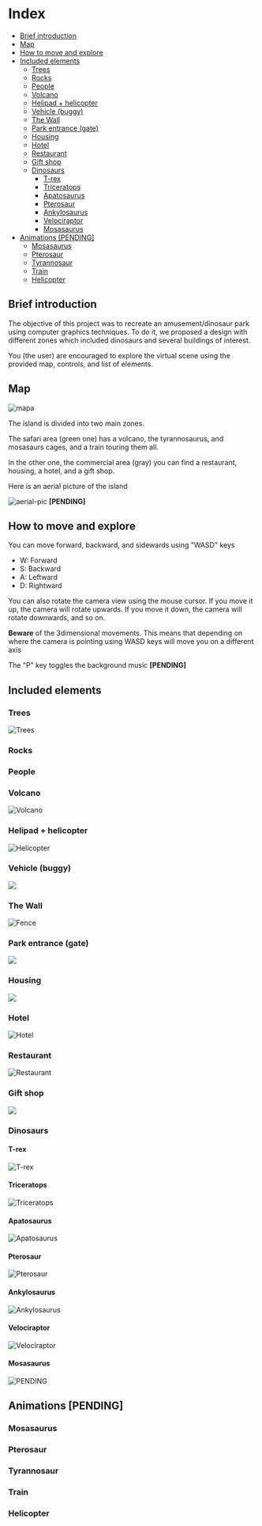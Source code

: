 # Index <!-- omit in toc -->
- [Brief introduction](#brief-introduction)
- [Map](#map)
- [How to move and explore](#how-to-move-and-explore)
- [Included elements](#included-elements)
  - [Trees](#trees)
  - [Rocks](#rocks)
  - [People](#people)
  - [Volcano](#volcano)
  - [Helipad + helicopter](#helipad--helicopter)
  - [Vehicle (buggy)](#vehicle-buggy)
  - [The Wall](#the-wall)
  - [Park entrance (gate)](#park-entrance-gate)
  - [Housing](#housing)
  - [Hotel](#hotel)
  - [Restaurant](#restaurant)
  - [Gift shop](#gift-shop)
  - [Dinosaurs](#dinosaurs)
    - [T-rex](#t-rex)
    - [Triceratops](#triceratops)
    - [Apatosaurus](#apatosaurus)
    - [Pterosaur](#pterosaur)
    - [Ankylosaurus](#ankylosaurus)
    - [Velociraptor](#velociraptor)
    - [Mosasaurus](#mosasaurus)
- [Animations [PENDING]](#animations-pending)
  - [Mosasaurus](#mosasaurus-1)
  - [Pterosaur](#pterosaur-1)
  - [Tyrannosaur](#tyrannosaur)
  - [Train](#train)
  - [Helicopter](#helicopter)

## Brief introduction

The objective of this project was to recreate an amusement/dinosaur park using computer graphics techniques. To do it, we proposed a design with different zones which included dinosaurs and several buildings of interest.

You (the user) are encouraged to explore the virtual scene using the provided map, controls, and list of elements.


## Map

![mapa](../imgs/UserDocs/map.png)

The island is divided into two main zones.

The safari area (green one) has a volcano, the tyrannosaurus, and mosasaurs cages, and a train touring them all.

In the other one, the commercial area (gray) you can find a restaurant, housing, a hotel, and a gift shop.

Here is an aerial picture of the island

![aerial-pic](../imgs/UserDocs/aerial-pic.png) **[PENDING]**

## How to move and explore


You can move forward, backward, and sidewards using "WASD" keys
* W: Forward
* S: Backward
* A: Leftward
* D: Rightward

You can also rotate the camera view using the mouse cursor. If you move it up, the camera will rotate upwards. If you move it down, the camera will rotate downwards, and so on.

**Beware** of the 3dimensional movements. This means that depending on where the camera is pointing using WASD keys will move you on a different axis

The "P" key toggles the background music **[PENDING]**

## Included elements

### Trees
![Trees](../imgs/UserDocs/trees.png)

### Rocks

### People

### Volcano
![Volcano](../imgs/UserDocs/volcano.png)

### Helipad + helicopter
![Helicopter](../imgs/UserDocs/helicopter.png)
### Vehicle (buggy)
![](../imgs/UserDocs/)

### The Wall
![Fence](../imgs/UserDocs/fence.png)

### Park entrance (gate)
![](../imgs/UserDocs/)

### Housing
![](../imgs/UserDocs/)

### Hotel
![Hotel](../imgs/UserDocs/hotel.png)

### Restaurant
![Restaurant](../imgs/UserDocs/restaurant.png)

### Gift shop
![](../imgs/UserDocs/)
### Dinosaurs

#### T-rex
![T-rex](../imgs/UserDocs/dinosaur_trex.png)

#### Triceratops
![Triceratops](../imgs/UserDocs/dinosaur_triceratops.png)

#### Apatosaurus
![Apatosaurus](../imgs/UserDocs/dinosaur_arlo.png)

#### Pterosaur
![Pterosaur](../imgs/UserDocs/dinosaur_pterosaur.png)

#### Ankylosaurus
![Ankylosaurus](../imgs/UserDocs/dinosaur_ankylo.png)

#### Velociraptor
![Velociraptor](../imgs/UserDocs/dinosaur_velociraptor.png)


#### Mosasaurus
![PENDING](../imgs/UserDocs/q.png)
## Animations [PENDING]

### Mosasaurus

### Pterosaur

### Tyrannosaur

### Train

### Helicopter

